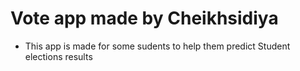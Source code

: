 # Vote app made by Cheikhsidiya

- This app is made for some sudents to help them predict Student elections results


